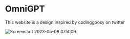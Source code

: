 # OmniGPT
This website is a design inspired by codinggoosy on twitter

![Screenshot 2023-05-08 075009](https://user-images.githubusercontent.com/102190787/236754873-38cd4a08-8672-44ef-94c2-2c48a7aa4aff.png)
